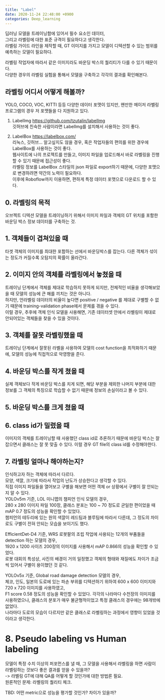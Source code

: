 ```yaml
---
title: "Label"
date: 2020-11-24 22:48:00 +0900
categories: Deep_learning
---
```


딥러닝 모델을 트레이닝함에 있어서 필수 요소인 데이터,    
그리고 라벨링에 대한 표준 규격이 필요하다고 생각한다.    
라벨링 가이드 라인을 제작할 때, GT 이미지를 가지고 모델이 디텍션할 수 있는 범위를 예측하는 모델이 필요하다.    

라벨링 작업자에 따라서 같은 이미지라도 바운딩 박스의 퀄리티가 다를 수 있기 때문이다.    
다양한 경우의 라벨링 실험을 통해서 모델을 구축하고 각각의 결과를 확인해본다.    


## 라벨링 어디서 어떻게 해볼까?    
YOLO, COCO, VOC, KITTI 등등 다양한 데이터 포맷이 있지만, 왠만한 메이저 라벨링 프로그램의 경우 저 포맷들을 다 지원하고 있다.    

1. LabelImg <https://github.com/tzutalin/labelImg>    
깃허브에 친숙한 사람이라면 LabelImg를 설치해서 사용하는 것이 좋다.

2. LabelBox <https://labelbox.com/>    
리눅스, 깃허브... 알고싶지도 않을 경우, 혹은 작업자들의 편의를 위한 경우에 LabelBox를 사용하는 것이 좋다.    
웹사이트에 나의 프로젝트를 만들고, 이미지 파일을 업로드해서 바로 라벨링을 진행할 수 있기 때문에 접근성이 좋다.    
라벨링 정보를 LabelBox 스타일의 json 파일로 export하기 때문에, 다양한 포맷으로 변경하려면 약간의 노력이 필요하다.    
이후에 Roboflow까지 이용하면, 편하게 특정 데이터 포맷으로 다운로드 할 수 있다.

## 0. 라벨링의 목적    
오브젝트 디텍션 모델을 트레이닝하기 위해서 이미지 파일과 객체의 GT 위치를 포함한 바운딩 박스 정보 데이터를 구축하는 것.    

## 1. 객체들이 겹쳐있을 때    
타겟 객체의 이미지를 최대한 포함하는 선에서 바운딩박스를 잡는다. 다른 객체가 섞이는 정도가 커질수록 오탐지의 확률이 올라간다.    

## 2. 이미지 안의 객체를 라벨링에서 놓쳤을 때    
트레이닝 단계에서 객체를 제대로 학습하지 못하게 되지만, 전체적인 비율을 생각해보았을 때 모델의 성능에 큰 해를 끼치는 것은 아니다.    
하지만, 언라벨링 데이터의 비율이 높다면 positive / negative 를 제대로 구별할 수 없기 때문에 training-validation phase에서 문제를 겪을 수 있다.    
이럴 경우, 추후에 객체 인식 모델을 사용해면, 기존 데이터셋 안에서 라벨링이 제대로 안되어있는 객체들을 찾을 수 있을 것이다.    

## 3. 객체를 잘못 라벨링했을 때    
트레이닝 단계에서 잘못된 라벨을 사용하여 모델의 cost function을 최적화하기 때문에, 모델의 성능에 직접적으로 악영향을 준다.    

## 4. 바운딩 박스를 작게 쳤을 때    
실제 객체보다 작게 바운딩 박스를 치게 되면, 해당 부분을 제외한 나머지 부분에 대한 정보를 그 객체의 특징으로 학습할 수 없기 때문에 정보의 손실이라고 볼 수 있다.    

## 5. 바운딩 박스를 크게 쳤을 때    


## 6. class id가 밀렸을 때    
이미지의 객체를 트레이닝할 때 사용했던 class id로 추론하기 때문에 바운딩 박스는 잘 잡으면서 클래스는 잘 못 맞출 수 있다. 이럴 경우 GT file의 class id를 수정해야한다.

## 7. 라벨링 얼마나 해야하는지?    
인식하고자 하는 객체에 따라서 다르다.    
모양, 색깔, 크기에 따라서 작업의 난도가 상승한다고 생각할 수 있다.    
직접 이미지 파일들을 열어보고 구별을 해보면 어떤 객체 or 상황에서 구별이 잘 안되는 지 알 수 있다.    
YOLOv5m 기준, LOL 미니맵의 챔피언 인식 모델의 경우,    
280 x 280 이미지 파일 100장, 클래스 분포는 100 ~ 70 정도로 균일한 편이었을 때 mAP 0.7 정도의 성능을 확인할 수 있었다.    
챔피언의 테두리에 있는 원의 색깔이 레드팀과 블루팀에 따라서 다른데, 그 정도의 차이로도 구별이 전혀 안되는 모습을 보이기도 했다.    


EfficientDet-D4 기준, WRS 로봇팔의 조립 작업에 사용되는 12개의 부품들을 detection 하는 모델의 경우,    
1920 x 1200 사이즈 200장의 이미지를 사용해서 mAP 0.866의 성능을 확인할 수 있었다.    
로봇 대회의 특성상, 사진의 배경이 거의 일정했고 객체의 형태와 재질에도 차이가 조금씩 있어서 구별이 용이했던 것 같다.    


YOLOv5x 기준, Global road damage detection 모델의 경우,    
체코, 인도, 일본의 도로에 있는 파손 부위를 디텍션하기 위하여 600 x 600 이미지와 720 x 720 이미지를 사용하였고,    
F1 score 0.58 정도의 성능을 확인할 수 있었다.
각각의 나라마다 수천장의 이미지를 사용하였으나, 클래스의 분포가 매우 불균형적이었고 특정 클래스의 경우에는 98개밖에 없었다.    
나라마다 도로의 모습이 다르지만 같은 클래스로 라벨링하는 과정에서 영향이 있었을 것이라고 생각한다.    

# 8. Pseudo labeling vs Human labeling    
모델이 특정 수치 이상의 퍼포먼스를 낼 때, 그 모델을 사용해서 라벨링을 하면 사람이 라벨링하는 것보다 좋은 결과를 얻을 수 있을까?    
-> 라벨링 GT에 대해 QA를 어떻게 할 것인가에 대한 방법론 필요.    
원론적인 문제: 라벨링의 퀄리티 체크.    

TBD: 어떤 metric으로 성능을 평가할 것인가? 차이가 있을까?    
